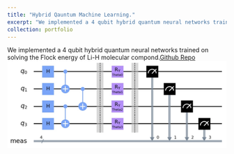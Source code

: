 ```yaml
---
title: "Hybrid Qauntum Machine Learning."
excerpt: "We implemented a 4 qubit hybrid quantum neural networks trained on solving the Flock energy of Li-H molecular compond.<br/><img src='/images/4qubitQNN.png'>"
collection: portfolio
---
```


We implemented a 4 qubit hybrid quantum neural networks trained on solving the Flock energy of Li-H molecular compond.[Github Repo](https://github.com/Lufter/IBMQcamp2020_VQE_team)<br/><img src='/images/4qubitQNN.png'>
